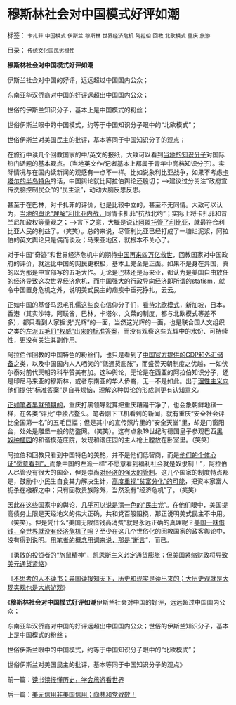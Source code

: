 # 穆斯林社会对中国模式好评如潮

标签： `卡扎菲` `中国模式` `伊斯兰` `穆斯林` `世界经济危机` `阿拉伯` `回教` `北欧模式` `重庆` `旅游` 

目录： `传统文化国民劣根性`

**穆斯林社会对中国模式好评如潮**

伊斯兰社会对中国的好评，远远超过中国国内公众；

东南亚华汉侨裔对中国的好评远超出中国国内公众；

世俗的伊斯兰知识分子，基本上是中国模式的粉丝；

世俗伊斯兰眼中的中国模式，约等于中国知识分子眼中的“北欧模式”；

世俗伊斯兰对美国民主的批评，基本等同于中国知识分子的观点；



在旅行中读几个回教国家的中/英文的报纸，大致可以看到[当地的知识分子](../../../2010/12/27/文革“知识越多越反动”错在那里？.md)对国际热门话题的基本观点。（当地英文作/记者基本上都属于青年中高档知识分子）。实际情况与在国内读新闻的观感有一点不一样。比如说象利比亚战争，如果不考虑[卡塔尔的半岛特色](../../../2011/4/22/卡扎菲的雇佣军和利比亚的户籍制度.md)的话，中国舆论就比阿拉伯舆论还殷切；——>建议过分关注“政府宣传洗脑控制民众”的“民主派”，动动大脑反思反思。

甚至于在巴林，对卡扎菲的评价，也是比较中立的，甚至不无同情。大致可以认为，[当地的舆论“理解”利比亚内战，](../../../2011/4/13/被半岛耍了的国际社会的黑白脸.md)同情卡扎菲“抗战北约”；实际上将卡扎菲和昔兰尼加政权等量观之；——>言下之意，大概是说[让阿盟托管了利比亚](../../../2011/4/11/民主斗士是阿盟？卡塔尔？半岛？.md)，就最符合利比亚人民的利益了。（笑笑）。总的来说，尽管利比亚已经打成了一塘烂泥浆，阿拉伯的英文舆论只是偶而谈及；马来亚地区，就根本不关心了。

对于中国“奇迹”和世界经济危机中的期待[中国再来四万亿救世](../../../2008/11/10/行政命令拉动不了内需，凯恩斯主义的老调重弹.md)，回教国家对中国政府的评价，就远比中国的网民更积极，基本上完全是正面。如果不是身在异国，真的以为那是中宣部写的五毛大作。无论是巴林还是马来亚，都认为是美国自由放任的经济导致这次世界经济危机，[而中国强大的行政导向经济即所谓的statism](../../../2009/5/1/人定胜天？马列唯心信仰对客观规律干预冲动.md)，就令中国置身危机之外，说明美式民主的痼疾中垂死挣扎，云云。

正如中国的基督马恩毛孔儒这些良心信仰分子们，[看待北欧模式](../../../2011/6/26/成功的北欧模式根本不存在.md)，新加坡，日本，香港（其实沙特，阿联酋，巴林，卡塔尔，文莱的制度，都与北欧模式等差不多），都只看到人家据说“光辉”的一面，当然这光辉的一面，也是联合国人文组织之类的[左派五毛们“权威”出来的标准答案](../../../2010/1/3/独立的思考必须排斥权威干扰.md)，而没有观察这些光辉中的水份、可持续性，更没有关注其副作用。

阿拉伯作回教的中国特色的粉丝们，也只是看到了[中国官方提供的GDP和外汇储备](http://hi.baidu.com/darthchn/blog/item/36936ecb167ce64bf31fe743.html)之类，以及中国国内人人哂笑的“低通货膨胀”，而盛赞天朝制度之优越，一如伏尔泰对前代天朝的科举赞美有加。这种舆论，无论是在西亚的阿拉伯知识分子，还是印尼马来亚的穆斯林，或者东南亚的华人侨裔，无一不是如此。出于[理性主义向他们提供“标准答案”是自寻烦恼](../../../2011/4/25/“我的观点我作主”和理性主义的权威.md)，理解这种舆论的形成则更有认知意义。

[正如笔者早就预期的](../../../2011/6/26/瑞典模式的北欧神话还会延续一段时间.md)，重庆打黑领导就算把重庆糟蹋干净了，也会象朝鲜地狱一样，在各类“评比”中独占鳌头。笔者刚下飞机看到的新闻，就有重庆“安全社会评比全国第一名”的五毛巨幅；但是其中的宣传照片里的“安全天堂”里，却是门窗阳台，处处是雕堡一般的防盗网。（笑笑）。这有点象19世纪时德国皇子参观巴西[黑奴种植园](../../../2011/5/23/为什么美国南方会形成黑奴植棉业？.md)的和谐模范庄院，发现和谐庄园的主人枪上膛放在卧室里。（笑笑）

阿拉伯和回教只看到中国特色的美艳，并不是他们低智商，而是[他们的个体心证“愿意看到”，](../../../2011/5/4/反思“全盘西化”,可能成为“全盘不开化”.md)而象中国的左派一样“不愿意看到福利社会就是奴隶制！”，阿拉伯人尽管没有很大的国企，但是崇尚[对经济的强大的管制](../../../2011/6/21/Regulation汉译中的民主和专制.md)。这几个国家的制度特点都是，鼓励中小民生自食其力解决生计，[高度重视“贫富分化”的可能](../../../2011/5/30/“消除贫富差距”的福利主义制造贫困.md)，把资本家富人扼杀在襁褓之中；只有回教贵族除外，当然没有“经济危机”了。（笑笑）

因此在这些国家中的舆论，[几乎可以说是清一色的“民主党](../../../2011/3/14/政治正确，道德正确和利益正确.md)”。在他们眼中，美国提高债务上限是天经地义的伟大正确，共和党百般阻挠，那正说明美式民主不中用。（笑笑）。但是凭什么“美国无限借钱高消费”就是永远正确的真理呢？[美国一味借钱，全世界就没有经济危机了吗](../../../2011/3/2/奥巴马叫停中国援美保障房，美国房价反弹.md)？至少在这几个世俗化的回教国家的政客舆论中，没有得到说明。[用笔者的概念用词来说，那是“断言](../../../2009/11/18/绝对的真理之大尾巴狼定律.md)”，而已。

《[勇敢的投资者的“旅鼠精神”，凯恩斯主义必定通货膨胀；但美国紧缩财政将导致美元通货紧缩](../../../2011/8/11/调整不是死亡；萧条不是灾难；硬着陆不是经济崩溃；.md)》

《[不思考的人不读书；异国读报知天下，历史和现实是读出来的；大历史观就是大现实观也是大旅游观](../../../2011/8/11/读书读报懂历史，学会旅游看世界.md)》

《**穆斯林社会对中国模式好评如潮**伊斯兰社会对中国的好评，远远超过中国国内公众；

东南亚华汉侨裔对中国的好评远超出中国国内公众；世俗的伊斯兰知识分子，基本上是中国模式的粉丝；

世俗伊斯兰眼中的中国模式，约等于中国知识分子眼中的“北欧模式”；

世俗伊斯兰对美国民主的批评，基本等同于中国知识分子的观点》



前一篇：[读书读报懂历史，学会旅游看世界](../../../2011/8/11/读书读报懂历史，学会旅游看世界.md)

后一篇：[美元信用非美国信用；向共和党致敬！](../../../2011/8/11/美元信用非美国信用；向共和党致敬！.md)